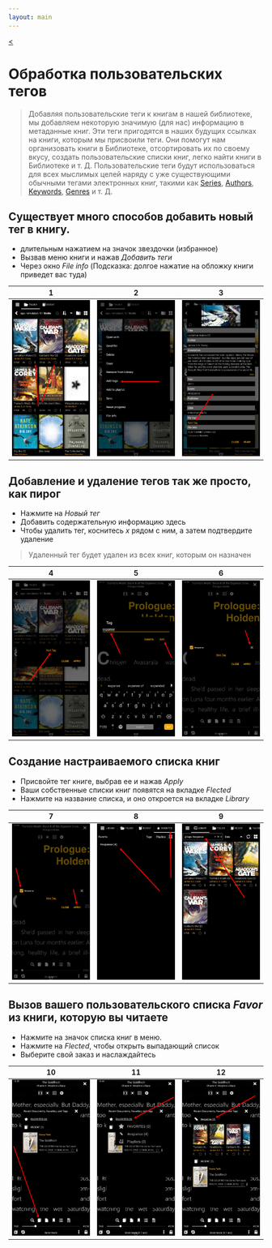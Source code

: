 ```yaml
---
layout: main
---
```

[<](/wiki/faq/ru)

# Обработка пользовательских тегов

> Добавляя пользовательские теги к книгам в нашей библиотеке, мы добавляем некоторую значимую (для нас) информацию в метаданные книг. Эти теги пригодятся в наших будущих ссылках на книги, которым мы присвоили теги. Они помогут нам организовать книги в Библиотеке, отсортировать их по своему вкусу, создать пользовательские списки книг, легко найти книги в Библиотеке и т. Д.
> Пользовательские теги будут использоваться для всех мыслимых целей наряду с уже существующими обычными тегами электронных книг, такими как [Series](), [Authors](), [Keywords](), [Genres]() и т. Д.

## Существует много способов добавить **новый тег** в книгу.

* длительным нажатием на значок звездочки (избранное)
* Вызвав меню книги и нажав _Добавить теги_
* Через окно _File info_ (Подсказка: долгое нажатие на обложку книги приведет вас туда)

|1|2|3|
|-|-|-|
|![](1.png)|![](2.png)|![](3.png)|

## Добавление и удаление тегов так же просто, как пирог

* Нажмите на _Новый тег_
* Добавить содержательную информацию здесь
* Чтобы удалить тег, коснитесь _x_ рядом с ним, а затем подтвердите удаление
> Удаленный тег будет удален из всех книг, которым он назначен

|4|5|6|
|-|-|-|
|![](4.png)|![](5.png)|![](6.png)|


## Создание настраиваемого списка книг

* Присвойте тег книге, выбрав ее и нажав _Apply_
* Ваши собственные списки книг появятся на вкладке _Flected_
* Нажмите на название списка, и оно откроется на вкладке _Library_

|7|8|9|
|-|-|-|
|![](7.png)|![](8.png)|![](9.png)|

## Вызов вашего пользовательского списка _Favor_ из книги, которую вы читаете

* Нажмите на значок списка книг в меню.
* Нажмите на _Flected_, чтобы открыть выпадающий список
* Выберите свой заказ и наслаждайтесь

|10|11|12|
|-|-|-|
|![](10.png)|![](11.png)|![](12.png)|
